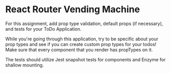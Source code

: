 # React Router Vending Machine

For this assignment, add prop type validation, default props (if necessary), and tests for your ToDo Application.

While you're going through this application, try to be specific about your prop types and see if you can create custom prop types for your todos! Make sure that every component that you render has propTypes on it.

The tests should utilize Jest snapshot tests for components and Enzyme for shallow mounting.
